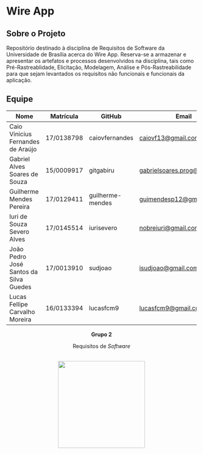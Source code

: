 # Wire App

## Sobre o Projeto

Repositório destinado à disciplina de Requisitos de Software da Universidade de Brasília acerca do Wire App. Reserva-se a armazenar e apresentar os artefatos e processos desenvolvidos na disciplina, tais como Pré-Rastreablidade, Elicitação, Modelagem, Análise e Pós-Rastreabilidade para que sejam levantados os requisitos não funcionais e funcionais da aplicação.

## Equipe

| Nome | Matrícula | GitHub | Email |
| --- | --- | --- | --- |
| Caio Vinicius Fernandes de Araújo | 17/0138798 | caiovfernandes | caiovf13@gmail.com |
| Gabriel Alves Soares de Souza | 15/0009917  | gitgabiru | gabrielsoares.prog@gmail.com |
| Guilherme Mendes Pereira | 17/0129411 | guilherme-mendes | guimendesp12@gmail.com |
| Iuri de Souza Severo Alves | 17/0145514 | iurisevero | nobreiuri@gmail.com |
| João Pedro José Santos da Silva Guedes | 17/0013910 | sudjoao | isudjoao@gmail.com |
| Lucas Fellipe Carvalho Moreira | 16/0133394 | lucasfcm9 | lucasfcm9@gmail.com |

<p align="center"><b>Grupo 2</b></p>
<p align="center">Requisitos de <i>Software</i> <br /><br />
<p align="center"><a href="https://fga.unb.br" target="_blank"><img width="230"src="https://4.bp.blogspot.com/-0aa6fAFnSnA/VzICtBQgciI/AAAAAAAARn4/SxVsQPFNeE0fxkCPVgMWbhd5qIEAYCMbwCLcB/s1600/unb-gama.png"></a></p>
</p>
